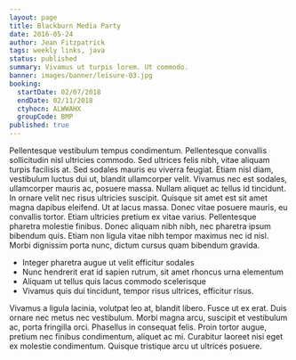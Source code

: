 ```yaml
---
layout: page
title: Blackburn Media Party
date: 2016-05-24
author: Jean Fitzpatrick
tags: weekly links, java
status: published
summary: Vivamus ut turpis lorem. Ut commodo.
banner: images/banner/leisure-03.jpg
booking:
  startDate: 02/07/2018
  endDate: 02/11/2018
  ctyhocn: ALWWAHX
  groupCode: BMP
published: true
---
```

Pellentesque vestibulum tempus condimentum. Pellentesque convallis sollicitudin nisl ultricies commodo. Sed ultrices felis nibh, vitae aliquam turpis facilisis at. Sed sodales mauris eu viverra feugiat. Etiam nisl diam, vestibulum luctus dui ut, blandit ullamcorper velit. Vivamus nec est sodales, ullamcorper mauris ac, posuere massa. Nullam aliquet ac tellus id tincidunt. In ornare velit nec risus ultricies suscipit. Quisque sit amet est sit amet magna dapibus eleifend. Ut at lacus massa. Donec vitae posuere mauris, eu convallis tortor. Etiam ultricies pretium ex vitae varius. Pellentesque pharetra molestie finibus. Donec aliquam nibh nibh, nec pharetra ipsum bibendum quis. Etiam non ligula vitae nibh tempor maximus nec id nisl. Morbi dignissim porta nunc, dictum cursus quam bibendum gravida.

* Integer pharetra augue ut velit efficitur sodales
* Nunc hendrerit erat id sapien rutrum, sit amet rhoncus urna elementum
* Aliquam ut tellus quis lacus commodo scelerisque
* Vivamus quis dui tincidunt, tempor risus ultrices, efficitur risus.

Vivamus a ligula lacinia, volutpat leo at, blandit libero. Fusce ut ex erat. Duis ornare nec metus nec vestibulum. Morbi magna arcu, suscipit et vestibulum ac, porta fringilla orci. Phasellus in consequat felis. Proin tortor augue, pretium nec finibus condimentum, aliquet ac mi. Curabitur laoreet nisi eget ex molestie condimentum. Quisque tristique arcu ut ultrices posuere.
